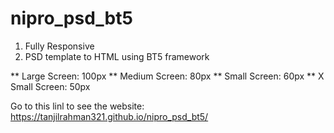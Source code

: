 # nipro_psd_bt5
1. Fully Responsive
2. PSD template to HTML using BT5 framework

** Large Screen: 100px 
** Medium Screen: 80px
** Small Screen: 60px
** X Small Screen: 50px


Go to this linl to see the website: https://tanjilrahman321.github.io/nipro_psd_bt5/
